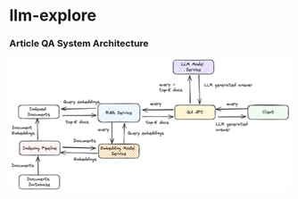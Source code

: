 # llm-explore

### Article QA System Architecture

![alt text](https://raw.githubusercontent.com/GururajDesai/llm-explore/master/docs/qa_system_architecture.png)
